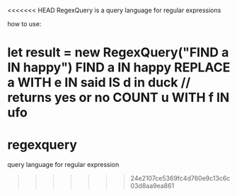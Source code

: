 <<<<<<< HEAD
RegexQuery is a query language for regular expressions

how to use:

let result = new RegexQuery("FIND a IN happy")
FIND a IN happy
REPLACE a WITH e IN said
IS d in duck // returns yes or no
COUNT u WITH f IN ufo
=======
# regexquery
query language for regular expression
>>>>>>> 24e2107ce5369fc4d760e9c13c6c03d8aa9ea861
